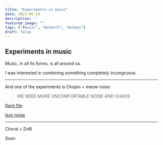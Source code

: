 ```yaml
---
title: "Experiments in music"
date: 2023-05-29
description: ''
featured_image: ""
tags: ["#music", "#sketch", "#chaos"]
draft: false
---
```


## Experiments in music

Music, in all its forms, is all around us.

I was interested in combining something completely incongruous. 

***

And one of the experiments is Chopin + meow noise

> WE NEED MORE UNCOMFORTABLE NOISE AND CHAOS


[flack file](/images/files/Chaos_chopinst_meow_noise_v001.flac)

[less noise](/images/files/Chopin_meow_v001.flac)

***

Choral + DnB

*Soon*